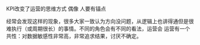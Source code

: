 KPI改变了运营的思维方式
偶像
人要有锚点

经常会发现这样的现象，很多大家一致认为方向没问题，从逻辑上也讲得通但是很难执行（或周期很长）的事情。不同的角色会有不同的看法，运营会
运营有一个共性：对数据敏感性非常高，非常追求结果，讨厌不确定。